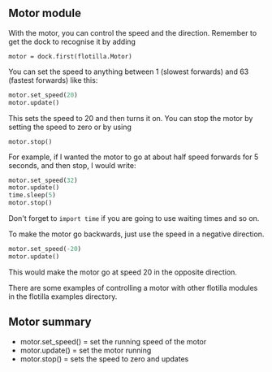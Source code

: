## Motor module

With the motor, you can control the speed and the direction. Remember to get the dock to recognise it by adding

`motor = dock.first(flotilla.Motor)`

You can set the speed to anything between 1 (slowest forwards) and 63 (fastest forwards) like this:

```python
motor.set_speed(20)
motor.update()
```

This sets the speed to 20 and then turns it on. You can stop the motor by setting the speed to zero or by using

`motor.stop()`

For example, if I wanted the motor to go at about half speed forwards for 5 seconds, and then stop, I would write:

```python
motor.set_speed(32)
motor.update()
time.sleep(5)
motor.stop()
```

Don't forget to `import time` if you are going to use waiting times and so on.

To make the motor go backwards, just use the speed in a negative direction.

```python
motor.set_speed(-20)
motor.update()
```

This would make the motor go at speed 20 in the opposite direction.

There are some examples of controlling a motor with other flotilla modules in the flotilla examples directory.

## Motor summary

* motor.set_speed() = set the running speed of the motor
* motor.update() = set the motor running
* motor.stop() = sets the speed to zero and updates